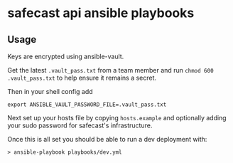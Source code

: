 # safecast api ansible playbooks

## Usage

Keys are encrypted using ansible-vault.

Get the latest `.vault_pass.txt` from a team member and run `chmod 600 .vault_pass.txt` to help ensure it remains a secret.

Then in your shell config add

```
export ANSIBLE_VAULT_PASSWORD_FILE=.vault_pass.txt
```

Next set up your hosts file by copying `hosts.example` and optionally adding your sudo password for safecast's infrastructure.

Once this is all set you should be able to run a dev deployment with:

```console
> ansible-playbook playbooks/dev.yml
```
